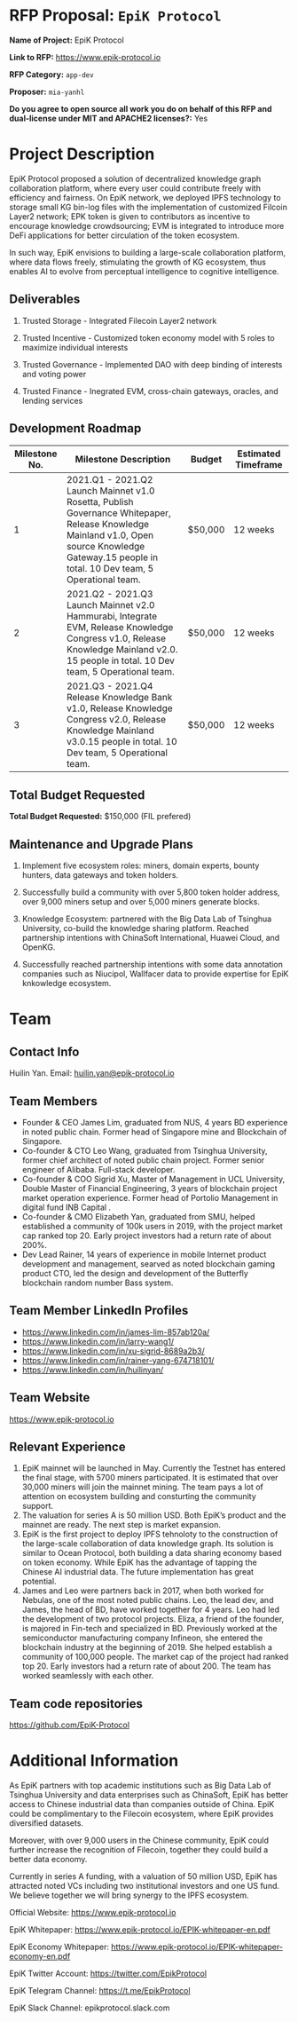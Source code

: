 # RFP Proposal:  `EpiK Protocol`

**Name of Project:** EpiK Protocol

**Link to RFP:** https://www.epik-protocol.io

**RFP Category:**  `app-dev`

**Proposer:** `mia-yanhl`

**Do you agree to open source all work you do on behalf of this RFP and dual-license under MIT and APACHE2 licenses?:** Yes

# Project Description

EpiK Protocol proposed a solution of decentralized knowledge graph collaboration platform, where every user could contribute freely with efficiency and fairness. On EpiK network, we deployed IPFS technology to storage small KG bin-log files with the implementation of customized Filcoin Layer2 network; EPK token is given to contributors as incentive to encourage knowledge crowdsourcing; EVM is integrated to introduce more DeFi applications for better circulation of the token ecosystem. 

In such way, EpiK envisions to building a large-scale collaboration platform, where data flows freely, stimulating the growth of KG ecosystem, thus enables AI to evolve from perceptual intelligence to cognitive intelligence.

## Deliverables

1. Trusted Storage - Integrated Filecoin Layer2 network

2. Trusted Incentive - Customized token economy model with 5 roles to maximize individual interests

3. Trusted Governance - Implemented DAO with deep binding of interests and voting power

4. Trusted Finance - Inegrated EVM, cross-chain gateways, oracles, and lending services

## Development Roadmap

| Milestone No. | Milestone Description                                        | Budget  | Estimated Timeframe |
| ------------- | ------------------------------------------------------------ | ------- | ------------------- |
| 1             | 2021.Q1 - 2021.Q2 Launch Mainnet v1.0 Rosetta, Publish Governance Whitepaper, Release Knowledge Mainland v1.0, Open source Knowledge Gateway.15 people in total. 10 Dev team, 5 Operational team. | $50,000 | 12 weeks            |
| 2             | 2021.Q2 - 2021.Q3 Launch Mainnet v2.0 Hammurabi, Integrate EVM, Release Knowledge Congress v1.0, Release Knowledge Mainland v2.0. 15 people in total. 10 Dev team, 5 Operational team. | $50,000 | 12 weeks            |
| 3             | 2021.Q3 - 2021.Q4 Release Knowledge Bank v1.0, Release Knowledge Congress v2.0, Release Knowledge Mainland v3.0.15 people in total. 10 Dev team, 5 Operational team. | $50,000 | 12 weeks            |

## Total Budget Requested

**Total Budget Requested:** $150,000 (FIL prefered)

## Maintenance and Upgrade Plans

1. Implement five ecosystem roles: miners, domain experts, bounty hunters, data gateways and token holders.

2. Successfully build a community with over 5,800 token holder address, over 9,000 miners setup and over 5,000 miners generate blocks.

3. Knowledge Ecosystem: partnered with the Big Data Lab of Tsinghua University, co-build the knowledge sharing platform. Reached partnership intentions with ChinaSoft International, Huawei Cloud, and OpenKG.

4. Successfully reached partnership intentions with some data annotation companies such as Niucipol, Wallfacer data to provide expertise for EpiK knkowledge ecosystem.

# Team

## Contact Info

Huilin Yan. Email: huilin.yan@epik-protocol.io

## Team Members

- Founder & CEO James Lim, graduated from NUS, 4 years BD experience in noted public chain. Former head of Singapore mine and Blockchain of Singapore.
- Co-founder & CTO Leo Wang, graduated from Tsinghua University, former chief architect of noted public chain project. Former senior engineer of Alibaba. Full-stack developer.
- Co-founder & COO Sigrid Xu, Master of Management in UCL University, Double Master of Financial Engineering, 3 years of blockchain project market operation experience. Former head of Portolio Management in digital fund INB Capital .
- Co-founder & CMO Elizabeth Yan, graduated from SMU, helped established a community of 100k users in 2019, with the project market cap ranked top 20. Early project investors had a return rate of about 200%.
- Dev Lead Rainer, 14 years of experience in mobile Internet product development and management, searved as noted blockchain gaming product CTO, led the design and development of the Butterfly blockchain random number Bass system.

## Team Member LinkedIn Profiles

- https://www.linkedin.com/in/james-lim-857ab120a/
- https://www.linkedin.com/in/larry-wang1/
- https://www.linkedin.com/in/xu-sigrid-8689a2b3/
- https://www.linkedin.com/in/rainer-yang-674718101/
- https://www.linkedin.com/in/huilinyan/

## Team Website

https://www.epik-protocol.io

## Relevant Experience

1. EpiK mainnet will be launched in May. Currently the Testnet has entered the final stage, with 5700 miners participated. It is estimated that over 30,000 miners will join the mainnet mining. The team pays a lot of attention on ecosystem building and consturting the community support.
2. The valuation for series A is 50 million USD. Both EpiK’s product and the mainnet are ready. The next step is market expansion. 
3. EpiK is the first project to deploy IPFS tehnoloty to the construction of the large-scale collaboration of data knowledge graph. Its solution is similar to Ocean Protocol, both building a data sharing economy based on token economy. While EpiK has the advantage of tapping the Chinese AI industrial data. The future implementation has great potential.
4. James and Leo were partners back in 2017, when both worked for Nebulas, one of the most noted public chains. Leo, the lead dev, and James, the head of BD, have worked together for 4 years. Leo had led the development of two protocol projects. Eliza, a friend of the founder, is majored in Fin-tech and specialized in BD. Previously worked at the semiconductor manufacturing company Infineon, she entered the blockchain industry at the beginning of 2019. She helped establish a community of 100,000 people. The market cap of the project had ranked top 20. Early investors had a return rate of about 200. The team has worked seamlessly with each other.

## Team code repositories

https://github.com/EpiK-Protocol

# Additional Information

As EpiK partners with top academic institutions such as Big Data Lab of Tsinghua University and data enterprises such as ChinaSoft, EpiK has better access to Chinese industrial data than companies outside of China. EpiK could be complimentary to the Filecoin ecosystem, where EpiK provides diversified datasets. 

Moreover, with over 9,000 users in the Chinese community, EpiK could further increase the recognition of Filecoin, together they could build a better data economy.

Currently in series A funding, with a valuation of 50 million USD, EpiK has attracted noted VCs including two institutional investors and one US fund. We believe together we will bring synergy to the IPFS ecosystem.

Official Website: https://www.epik-protocol.io

EpiK Whitepaper: https://www.epik-protocol.io/EPIK-whitepaper-en.pdf

EpiK Economy Whitepaper: https://www.epik-protocol.io/EPIK-whitepaper-economy-en.pdf

EpiK Twitter Account: https://twitter.com/EpikProtocol

EpiK Telegram Channel: https://t.me/EpikProtocol 

EpiK Slack Channel: epikprotocol.slack.com